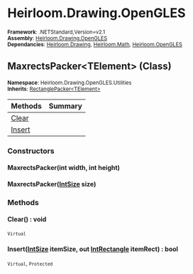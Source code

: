 # Heirloom.Drawing.OpenGLES

<small>**Framework**: .NETStandard,Version=v2.1</small>  
<small>**Assembly**: [Heirloom.Drawing.OpenGLES](../Heirloom.Drawing.OpenGLES/Heirloom.Drawing.OpenGLES.md)</small>  
<small>**Dependancies**: [Heirloom.Drawing](../Heirloom.Drawing/Heirloom.Drawing.md), [Heirloom.Math](../Heirloom.Math/Heirloom.Math.md), [Heirloom.OpenGLES](../Heirloom.OpenGLES/Heirloom.OpenGLES.md)</small>  

## MaxrectsPacker\<TElement> (Class)
<small>**Namespace**: Heirloom.Drawing.OpenGLES.Utilities</sub></small>  
<small>**Inherits**: [RectanglePacker\<TElement>](Heirloom.Drawing.OpenGLES.Utilities.RectanglePacker[TElement].md)</small>  

| Methods             | Summary |
|---------------------|---------|
| [Clear](#CLEA3BB2)  |         |
| [Insert](#INSEC7B1) |         |

### Constructors

#### MaxrectsPacker(int width, int height)

#### MaxrectsPacker([IntSize](../Heirloom.Math/Heirloom.Math.IntSize.md) size)

### Methods

#### <a name="CLEA4538"></a> Clear() : void
<small>`Virtual`</small>

#### <a name="INSE945E"></a> Insert([IntSize](../Heirloom.Math/Heirloom.Math.IntSize.md) itemSize, out [IntRectangle](../Heirloom.Math/Heirloom.Math.IntRectangle.md) itemRect) : bool
<small>`Virtual`, `Protected`</small>


